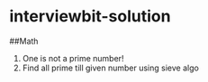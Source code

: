 # interviewbit-solution

##Math 
 1. One is not a prime number!
 2. Find all prime till given number using sieve algo
